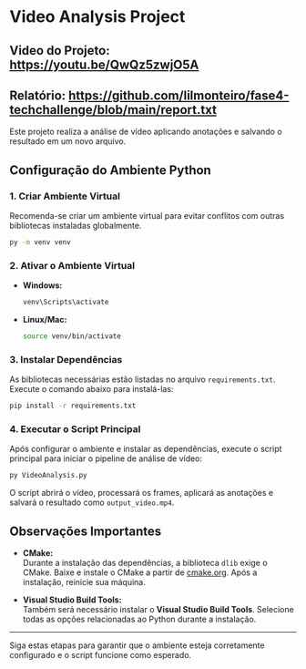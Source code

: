 # Video Analysis Project

## Video do Projeto: https://youtu.be/QwQz5zwjO5A 
## Relatório: https://github.com/lilmonteiro/fase4-techchallenge/blob/main/report.txt
Este projeto realiza a análise de vídeo aplicando anotações e salvando o resultado em um novo arquivo.

## Configuração do Ambiente Python

### 1. Criar Ambiente Virtual
Recomenda-se criar um ambiente virtual para evitar conflitos com outras bibliotecas instaladas globalmente.

```bash
py -m venv venv
```

### 2. Ativar o Ambiente Virtual

- **Windows:**
  
  ```bash
  venv\Scripts\activate
  ```

- **Linux/Mac:**

  ```bash
  source venv/bin/activate
  ```

### 3. Instalar Dependências
As bibliotecas necessárias estão listadas no arquivo `requirements.txt`. Execute o comando abaixo para instalá-las:

```bash
pip install -r requirements.txt
```

### 4. Executar o Script Principal
Após configurar o ambiente e instalar as dependências, execute o script principal para iniciar o pipeline de análise de vídeo:

```bash
py VideoAnalysis.py
```

O script abrirá o vídeo, processará os frames, aplicará as anotações e salvará o resultado como `output_video.mp4`.

## Observações Importantes

- **CMake:**  
  Durante a instalação das dependências, a biblioteca `dlib` exige o CMake. Baixe e instale o CMake a partir de [cmake.org](https://cmake.org/). Após a instalação, reinicie sua máquina.

- **Visual Studio Build Tools:**  
  Também será necessário instalar o **Visual Studio Build Tools**. Selecione todas as opções relacionadas ao Python durante a instalação.

---

Siga estas etapas para garantir que o ambiente esteja corretamente configurado e o script funcione como esperado.
